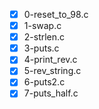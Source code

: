 - [x] 0-reset_to_98.c
- [x] 1-swap.c
- [x] 2-strlen.c
- [x] 3-puts.c
- [x] 4-print_rev.c
- [x] 5-rev_string.c
- [x] 6-puts2.c
- [x] 7-puts_half.c
